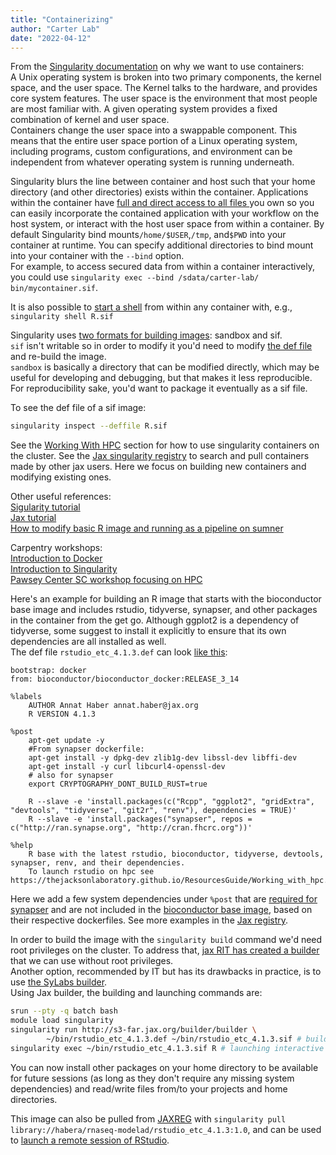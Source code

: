 ```yaml
---
title: "Containerizing"
author: "Carter Lab"
date: "2022-04-12"
---
```





From the [Singularity documentation](https://sylabs.io/guides/3.5/user-guide/introduction.html#why-use-containers) on why we want to use containers:  
A Unix operating system is broken into two primary components, the kernel space, and the user space. The Kernel talks to the hardware, and provides core system features. The user space is the environment that most people are most familiar with. A given operating system provides a fixed combination of kernel and user space.  
Containers change the user space into a swappable component. This means that the entire user space portion of a Linux operating system, including programs, custom configurations, and environment can be independent from whatever operating system is running underneath.  

Singularity blurs the line between container and host such that your home directory (and other directories) exists within the container. Applications within the container have [full and direct access to all files ](https://sylabs.io/guides/3.5/user-guide/quick_start.html#working-with-files) you own so you can easily incorporate the contained application with your workflow on the host system, or interact with the host user space from within a container. By default Singularity bind mounts`/home/$USER`,`/tmp`, and`$PWD` into your container at runtime. You can specify additional directories to bind mount into your container with the `--bind` option.  
For example, to access secured data from within a container interactively, you could use `singularity exec --bind /sdata/carter-lab/ bin/mycontainer.sif`.    

It is also possible to [start a shell](https://sylabs.io/guides/3.5/user-guide/quick_start.html#shell) from within any container with, e.g., `singularity shell R.sif`

Singularity uses [two formats for building images](https://sylabs.io/guides/3.5/user-guide/quick_start.html#build-images-from-scratch): sandbox and sif.  
`sif` isn't writable so in order to modify it you'd need to modify [the def file](https://sylabs.io/guides/3.0/user-guide/definition_files.html) and re-build the image.  
`sandbox` is basically a directory that can be modified directly, which may be useful for developing and debugging, but that makes it less reproducible. For reproducibility sake, you'd want to package it eventually as a sif file.

To see the def file of a sif image:

```bash
singularity inspect --deffile R.sif
```

See the [Working With HPC](Working_with_hpc.html) section for how to use singularity containers on the cluster. See the [Jax singularity registry](https://jaxreg.jax.org/) to search and pull containers made by other jax users. Here we focus on building new containers and modifying existing ones.     

Other useful references:  
[Sigularity tutorial](https://singularity-tutorial.github.io/)   
[Jax tutorial](https://jacksonlaboratory.sharepoint.com/sites/ResearchIT/SitePages/Hands-on--Basics-of-working-with-Singularity.aspx)   
[How to modify basic R image and running as a pipeline on sumner](https://hpctalk.jax.org/t/running-first-r-pipeline-on-sumner/73)
  
Carpentry workshops:  
[Introduction to Docker](https://carpentries-incubator.github.io/docker-introduction/)  
[Introduction to Singularity](https://carpentries-incubator.github.io/singularity-introduction/index.html)  
[Pawsey Center SC workshop focusing on HPC](https://pawseysc.github.io/sc19-containers/)  

Here's an example for building an R image that starts with the bioconductor base image and includes rstudio, tidyverse, synapser, and other packages in the container from the get go. Although ggplot2 is a dependency of tidyverse, some suggest to install it explicitly to ensure that its own dependencies are all installed as well.  
The def file `rstudio_etc_4.1.3.def` can look [like this](https://jaxreg.jax.org/containers/447/download/recipe):
```
bootstrap: docker
from: bioconductor/bioconductor_docker:RELEASE_3_14

%labels
	AUTHOR Annat Haber annat.haber@jax.org
	R VERSION 4.1.3

%post
	apt-get update -y
	#From synapser dockerfile:
	apt-get install -y dpkg-dev zlib1g-dev libssl-dev libffi-dev
	apt-get install -y curl libcurl4-openssl-dev		
	# also for synapser
	export CRYPTOGRAPHY_DONT_BUILD_RUST=true

	R --slave -e 'install.packages(c("Rcpp", "ggplot2", "gridExtra", "devtools", "tidyverse", "git2r", "renv"), dependencies = TRUE)'
 	R --slave -e 'install.packages("synapser", repos = c("http://ran.synapse.org", "http://cran.fhcrc.org"))'

%help
 	R base with the latest rstudio, bioconductor, tidyverse, devtools, synapser, renv, and their dependencies.
 	To launch rstudio on hpc see https://thejacksonlaboratory.github.io/ResourcesGuide/Working_with_hpc.html#Remote_RStudio
```

Here we add a few system dependencies under `%post` that are [required for synapser](https://github.com/Sage-Bionetworks/synapser/blob/master/Dockerfile) and are not included in the [bioconductor base image](https://github.com/Bioconductor/bioconductor_docker/blob/master/Dockerfile), based on their respective dockerfiles. See more examples in the [Jax registry](https://jaxreg.jax.org/).
  
In order to build the image with the `singularity build` command we'd need root privileges on the cluster. To address that, [jax RIT has created a builder](https://jacksonlaboratory.sharepoint.com/sites/ResearchIT/SitePages/Using-the-JAX-internal-Container-Builder-Service.aspx) that we can use without root privileges.  
Another option, recommended by IT but has its drawbacks in practice, is to use [the SyLabs builder](https://jacksonlaboratory.sharepoint.com/sites/ResearchIT/SitePages/Scilabs-Tutorial.aspx).  
Using Jax builder, the building and launching commands are:

```bash
srun --pty -q batch bash
module load singularity
singularity run http://s3-far.jax.org/builder/builder \
        ~/bin/rstudio_etc_4.1.3.def ~/bin/rstudio_etc_4.1.3.sif # building the image
singularity exec ~/bin/rstudio_etc_4.1.3.sif R # launching interactive R session
```
You can now install other packages on your home directory to be available for future sessions (as long as they don't require any missing system dependencies) and read/write files from/to your projects and home directories.
  
This image can also be pulled from [JAXREG](https://jaxreg.jax.org/) with `singularity pull library://habera/rnaseq-modelad/rstudio_etc_4.1.3:1.0`, and can be used to [launch a remote session of RStudio](https://thejacksonlaboratory.github.io/ResourcesGuide/Working_with_hpc.html#Remote_RStudio).
